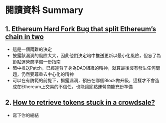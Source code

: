 # 閱讀資料 Summary
## 1. [Ethereum Hard Fork Bug that split Ethereum’s chain in two](https://www.coindesk.com/tech/2020/11/11/ethereums-unannounced-hard-fork-was-trying-to-prevent-the-very-disruption-it-caused/)
  - 這是一個兩難的決定
  - 披露該漏洞的風險太大，因此他們決定暗中推送更新以最小化風險，但忘了為節點運營商準備一份指南
  - 暗中推送Patch，已經違背了身為DAO組織的精神，就算最後沒有發生任何問題，仍然要尊重去中心化的精神
  - 可以在有防範的前提下，揭露漏洞，預告在哪個Block做升級，這樣才不會造成在Ethereum上交易的不信任，也能讓節點運營商能充份準備

## 2. [How to retrieve tokens stuck in a crowdsale?](https://forum.openzeppelin.com/t/how-to-retrieve-tokens-stuck-in-a-crowdsale/3959)
  - 寫下你的總結
